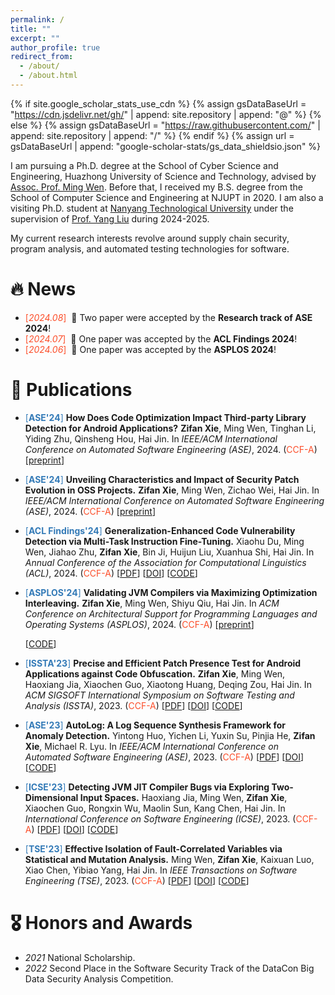 ```yaml
---
permalink: /
title: ""
excerpt: ""
author_profile: true
redirect_from: 
  - /about/
  - /about.html
---
```


{% if site.google_scholar_stats_use_cdn %}
{% assign gsDataBaseUrl = "<https://cdn.jsdelivr.net/gh/>" | append: site.repository | append: "@" %}
{% else %}
{% assign gsDataBaseUrl = "<https://raw.githubusercontent.com/>" | append: site.repository | append: "/" %}
{% endif %}
{% assign url = gsDataBaseUrl | append: "google-scholar-stats/gs_data_shieldsio.json" %}

<span class='anchor' id='about-me'></span>

I am pursuing a Ph.D. degree at the School of Cyber Science and Engineering, Huazhong University of Science and Technology, advised by [Assoc. Prof. Ming Wen](https://mingwen-cs.github.io/index.html). Before that, I received my B.S. degree from the School of Computer Science and Engineering at NJUPT in 2020. I am also a visiting Ph.D. student at [Nanyang Technological University](https://www.ntu.edu.sg/) under the supervision of [Prof. Yang Liu](https://personal.ntu.edu.sg/yangliu/) during 2024-2025.

My current research interests revolve around supply chain security, program analysis, and automated testing technologies for software.

# 🔥 News

- <span style="color:#FC4E2A">[*2024.08*]</span> &nbsp;🎉 Two paper were accepted by the **Research track of ASE 2024**!
- <span style="color:#FC4E2A">[*2024.07*]</span> &nbsp;🎉 One paper was accepted by the **ACL Findings 2024**!
- <span style="color:#FC4E2A">[*2024.06*]</span> &nbsp;🎉 One paper was accepted by the **ASPLOS 2024**!

# 📝 Publications

- <span style="color:#337AB7">[**ASE'24**]</span> **How Does Code Optimization Impact Third-party Library Detection for Android Applications?**
  **Zifan Xie**, Ming Wen, Tinghan Li, Yiding Zhu, Qinsheng Hou, Hai Jin.
  In *IEEE/ACM International Conference on Automated Software Engineering (ASE)*, 2024.  (<span style="color:#FC4E2A">CCF-A</span>)
  [[preprint](https://xzf1234.github.io/ASE24_TPL_preprint.pdf)]
  <!-- [[DOI]()] -->
  <!-- [[CODE](https://github.com/CGCL-codes/MopFuzzer)] -->

-  <span style="color:#337AB7">[**ASE'24**]</span> **Unveiling Characteristics and Impact of Security Patch Evolution in OSS Projects.**
  **Zifan Xie**, Ming Wen, Zichao Wei, Hai Jin.
  In *IEEE/ACM International Conference on Automated Software Engineering (ASE)*, 2024.  (<span style="color:#FC4E2A">CCF-A</span>)
  [[preprint](https://xzf1234.github.io/ASE24_PatchEvolution_preprint.pdf)]


- <span style="color:#337AB7">[**ACL Findings'24**]</span> **Generalization-Enhanced Code Vulnerability Detection via Multi-Task Instruction Fine-Tuning.**
  Xiaohu Du, Ming Wen, Jiahao Zhu, **Zifan Xie**, Bin Ji, Huijun Liu, Xuanhua Shi, Hai Jin.
  In *Annual Conference of the Association for Computational Linguistics (ACL)*, 2024.  (<span style="color:#FC4E2A">CCF-A</span>)
  [[PDF](https://xzf1234.github.io/pdfs/ACL24.pdf)]
  [[DOI](https://doi.org/10.48550/arXiv.2406.03718)]
  [[CODE](https://github.com/CGCL-codes/VulLLM)]

- <span style="color:#337AB7">[**ASPLOS'24**]</span> **Validating JVM Compilers via Maximizing Optimization Interleaving.**
  **Zifan Xie**, Ming Wen, Shiyu Qiu, Hai Jin.
  In *ACM Conference on Architectural Support for Programming Languages and Operating Systems (ASPLOS)*, 2024.  (<span style="color:#FC4E2A">CCF-A</span>)
  [[preprint](https://xzf1234.github.io/pdfs/ASPLOS24fall-MopFuzzer.pdf)]
  <!-- [[DOI]()] -->
  [[CODE](https://github.com/CGCL-codes/MopFuzzer)]


- <span style="color:#337AB7">[**ISSTA'23**]</span> **Precise and Efficient Patch Presence Test for Android Applications against Code Obfuscation.**
  **Zifan Xie**, Ming Wen, Haoxiang Jia, Xiaochen Guo, Xiaotong Huang, Deqing Zou, Hai Jin.
  In *ACM SIGSOFT International Symposium on Software Testing and Analysis (ISSTA)*, 2023.  (<span style="color:#FC4E2A">CCF-A</span>)
  [[PDF](https://xzf1234.github.io/pdfs/ISSTA23-PHunter.pdf)]
  [[DOI](https://doi.org/10.1145/3597926.3598061)]
  [[CODE](https://github.com/CGCL-codes/PHunter)]

- <span style="color:#337AB7">[**ASE'23**]</span> **AutoLog: A Log Sequence Synthesis Framework for Anomaly Detection.**
  Yintong Huo, Yichen Li, Yuxin Su, Pinjia He, **Zifan Xie**, Michael R. Lyu.
  In *IEEE/ACM International Conference on Automated Software Engineering (ASE)*, 2023.  (<span style="color:#FC4E2A">CCF-A</span>)
  [[PDF](https://xzf1234.github.io/pdfs/ASE23-AutoLog.pdf)]
  [[DOI](https://doi.org/10.1109/ASE56229.2023.00133)]
  [[CODE](https://github.com/logpai/AutoLog)]

- <span style="color:#337AB7">[**ICSE'23**]</span> **Detecting JVM JIT Compiler Bugs via Exploring Two-Dimensional Input Spaces.**
  Haoxiang Jia, Ming Wen, **Zifan Xie**, Xiaochen Guo, Rongxin Wu, Maolin Sun, Kang Chen, Hai Jin.
  In *International Conference on Software Engineering (ICSE)*, 2023.  (<span style="color:#FC4E2A">CCF-A</span>)
  [[PDF](https://xzf1234.github.io/pdfs/ICSE23-JOpFuzzer.pdf)]
  [[DOI](https://doi.org/10.1109/ICSE48619.2023.00016)]
  [[CODE](https://github.com/CGCL-codes/JOpFuzzer)]

- <span style="color:#337AB7">[**TSE'23**]</span> **Effective Isolation of Fault-Correlated Variables via Statistical and Mutation Analysis.**
  Ming Wen, **Zifan Xie**, Kaixuan Luo, Xiao Chen, Yibiao Yang, Hai Jin.
  In *IEEE Transactions on Software Engineering (TSE)*, 2023.  (<span style="color:#FC4E2A">CCF-A</span>)
  [[PDF](https://xzf1234.github.io/pdfs/TSE23-IsoVar.pdf)]
  [[DOI](https://doi.org/10.1109/TSE.2022.3209590)]
  [[CODE](https://github.com/MingWEN-CS/IsoVar)]

# 🎖 Honors and Awards

- *2021* National Scholarship.
- *2022* Second Place in the Software Security Track of the DataCon Big Data Security Analysis Competition.

